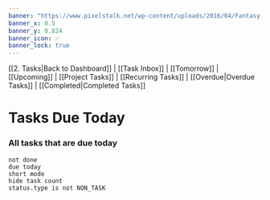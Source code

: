 ```yaml
---
banner: "https://www.pixelstalk.net/wp-content/uploads/2016/04/Fantasy-wallpapers-HD.jpg"
banner_x: 0.5
banner_y: 0.824
banner_icon: ✅
banner_lock: true
---
```

[[2. Tasks|Back to Dashboard]] | [[Task Inbox]] | [[Tomorrow]] | [[Upcoming]] | [[Project Tasks]] | [[Recurring Tasks]] | [[Overdue|Overdue Tasks]] | [[Completed|Completed Tasks]]
# Tasks Due Today
### All tasks that are due today

```tasks
not done
due today
short mode
hide task count
status.type is not NON_TASK
```

